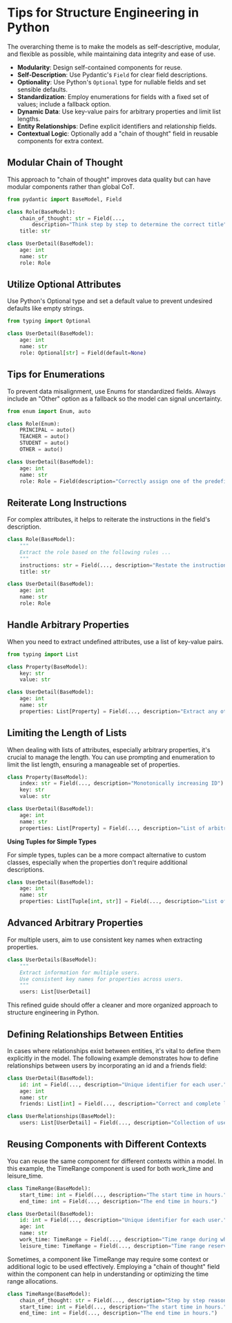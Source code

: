 # Tips for Structure Engineering in Python

The overarching theme is to make the models as self-descriptive, modular, and flexible as possible, while maintaining data integrity and ease of use.

- **Modularity**: Design self-contained components for reuse.
- **Self-Description**: Use Pydantic's `Field` for clear field descriptions.
- **Optionality**: Use Python's `Optional` type for nullable fields and set sensible defaults.
- **Standardization**: Employ enumerations for fields with a fixed set of values; include a fallback option.
- **Dynamic Data**: Use key-value pairs for arbitrary properties and limit list lengths.
- **Entity Relationships**: Define explicit identifiers and relationship fields.
- **Contextual Logic**: Optionally add a "chain of thought" field in reusable components for extra context.

## Modular Chain of Thought

This approach to "chain of thought" improves data quality but can have modular components rather than global CoT.

```python hl_lines="4 5"
from pydantic import BaseModel, Field

class Role(BaseModel):
    chain_of_thought: str = Field(..., 
        description="Think step by step to determine the correct title")
    title: str

class UserDetail(BaseModel):
    age: int
    name: str
    role: Role
```

## Utilize Optional Attributes

Use Python's Optional type and set a default value to prevent undesired defaults like empty strings.

```python hl_lines="6"
from typing import Optional

class UserDetail(BaseModel):
    age: int
    name: str
    role: Optional[str] = Field(default=None)

```

## Tips for Enumerations

To prevent data misalignment, use Enums for standardized fields. Always include an "Other" option as a fallback so the model can signal uncertainty.

```python hl_lines="7 12"
from enum import Enum, auto

class Role(Enum):
    PRINCIPAL = auto()
    TEACHER = auto()
    STUDENT = auto()
    OTHER = auto()

class UserDetail(BaseModel):
    age: int
    name: str
    role: Role = Field(description="Correctly assign one of the predefined roles to the user.")

```

## Reiterate Long Instructions

For complex attributes, it helps to reiterate the instructions in the field's description.

```python hl_lines="5 11"
class Role(BaseModel):
    """
    Extract the role based on the following rules ...
    """
    instructions: str = Field(..., description="Restate the instructions and rules to correctly determine the title.")
    title: str

class UserDetail(BaseModel):
    age: int
    name: str
    role: Role

```

## Handle Arbitrary Properties

When you need to extract undefined attributes, use a list of key-value pairs.

```python hl_lines="10"
from typing import List

class Property(BaseModel):
    key: str
    value: str

class UserDetail(BaseModel):
    age: int
    name: str
    properties: List[Property] = Field(..., description="Extract any other properties that might be relevant.")

```

## Limiting the Length of Lists

When dealing with lists of attributes, especially arbitrary properties, it's crucial to manage the length. You can use prompting and enumeration to limit the list length, ensuring a manageable set of properties.

```python hl_lines="2 9"
class Property(BaseModel):
    index: str = Field(..., description="Monotonically increasing ID")
    key: str
    value: str

class UserDetail(BaseModel):
    age: int
    name: str
    properties: List[Property] = Field(..., description="List of arbitrary extracted properties, should be less than 6")
```

**Using Tuples for Simple Types**

For simple types, tuples can be a more compact alternative to custom classes, especially when the properties don't require additional descriptions.

```python hl_lines="4"
class UserDetail(BaseModel):
    age: int
    name: str
    properties: List[Tuple[int, str]] = Field(..., description="List of arbitrary extracted properties, should be less than 6")
```

## Advanced Arbitrary Properties

For multiple users, aim to use consistent key names when extracting properties.

```python
class UserDetails(BaseModel):
    """
    Extract information for multiple users. 
    Use consistent key names for properties across users.
    """
    users: List[UserDetail]

```

This refined guide should offer a cleaner and more organized approach to structure engineering in Python.

## Defining Relationships Between Entities

In cases where relationships exist between entities, it's vital to define them explicitly in the model. The following example demonstrates how to define relationships between users by incorporating an id and a friends field:

```python hl_lines="2 5 8"
class UserDetail(BaseModel):
    id: int = Field(..., description="Unique identifier for each user.")
    age: int
    name: str
    friends: List[int] = Field(..., description="Correct and complete list of friend IDs, representing relationships between users.")

class UserRelationships(BaseModel):
    users: List[UserDetail] = Field(..., description="Collection of users, correctly capturing the relationships among them.")
```

## Reusing Components with Different Contexts

You can reuse the same component for different contexts within a model. In this example, the TimeRange component is used for both work_time and leisure_time.

```python hl_lines="9 10"
class TimeRange(BaseModel):
    start_time: int = Field(..., description="The start time in hours.")
    end_time: int = Field(..., description="The end time in hours.")

class UserDetail(BaseModel):
    id: int = Field(..., description="Unique identifier for each user.")
    age: int
    name: str
    work_time: TimeRange = Field(..., description="Time range during which the user is working.")
    leisure_time: TimeRange = Field(..., description="Time range reserved for leisure activities.")
```

Sometimes, a component like TimeRange may require some context or additional logic to be used effectively. Employing a "chain of thought" field within the component can help in understanding or optimizing the time range allocations.

```python hl_lines="2"
class TimeRange(BaseModel):
    chain_of_thought: str = Field(..., description="Step by step reasoning to get the correct time range")
    start_time: int = Field(..., description="The start time in hours.")
    end_time: int = Field(..., description="The end time in hours.")
```